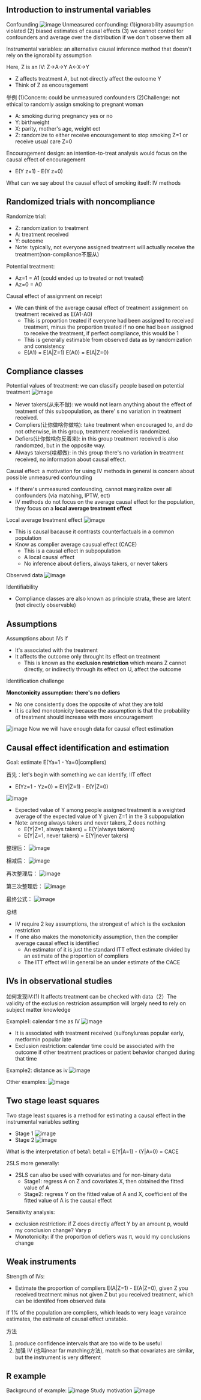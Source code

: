 ## Introduction to instrumental variables
Confounding
![image](/pictures/confounding_review.png)
Unmeasured confounding: (1)ignorability asuumption violated (2) biased estimates of causal effects (3) we cannot control for confounders and average over the distribution if we don't observe them all

Instrumental variables: an alternative causal inference method that doesn't rely on the ignorability assumption

Here, Z is an IV: Z->A->Y A<-X->Y
- Z affects treatment A, but not directly affect the outcome Y
- Think of Z as encouragement 

举例 (1)Concern: could be unmeasured confounders (2)Challenge: not ethical to randomly assign smoking to pregnant woman
- A: smoking during pregnancy yes or no 
- Y: birthweight
- X: parity, mother's age, weight ect
- Z: randomize to either receive encouragement to stop smoking Z=1 or receive usual care Z=0

Encouragement design: an intention-to-treat analysis would focus on the causal effect of encouragement
- E(Y z=1) - E(Y z=0)

What can we say about the causal effect of smoking itself: IV methods

## Randomized trials with noncompliance
Randomize trial:
- Z: randomization to treatment 
- A: treatment received
- Y: outcome
- Note: typically, not everyone assigned treatment will actually receive the treatment(non-compliance不服从)

Potential treatment:
- Az=1 = A1 (could ended up to treated or not treated)
- Az=0 = A0

Causal effect of assignment on receipt
- We can think of the average causal effect of treatment assignment on treatment received as E(A1-A0)
  - This is proportion treated if everyone had been assigned to received treatment, minus the proportion treated if no one had been assigned to receive the treatment, if perfect compliance, this would be 1
  - This is generally estimable from observed data as by randomization and consistency
  - E(A1) = E(A|Z=1)  E(A0) = E(A|Z=0)

## Compliance classes
Potential values of treatment: we can  classify people based on potential treatment
![image](/pictures/potential_treatment.png)
- Never takers(从来不做): we would not learn anything about the effect of teatment of this subpopulation, as there' s no variation in treatment received.
- Compliers(让你做啥你做啥): take treatment when encouraged to, and do not otherwise, in this group, treatment received is randomized.
- Defiers(让你做啥你反着来): in this group treatment received is also randomzed, but in the opposite way.
- Always takers(啥都做): in this group there's no variation in treatment received, no information about causal effect.

Causal effect: a motivation for using IV methods in general is concern about possible unmeasured confounding
- If there's unmeasured confounding, cannot marginalize over all confounders (via matching, IPTW, ect)
- IV methods do not focus on the average causal effect for the population, they focus on a **local average treatment effect**

Local average treatment effect
![image](/pictures/local_average_treatment_effect.png)
- This is causal bacause it contrasts counterfactuals in a common population
- Know as complier average causual effect (CACE)
  - This is a causal effect in subpopulation
  - A local causal effect
  - No inference about defiers, always takers, or never takers

Observed data
![image](/pictures/observed_treatment_effect.png)

Identifiability
- Compliance classes are also known as principle strata, these are latent (not directly observable)

## Assumptions
Assumptions about IVs if
- It's associated with the treatment
- It affects the outcome only throught its effect on treatment
  - This is known as the **exclusion restriction** which means Z cannot directly, or indirectly through its effect on U, affect the outcome

Identification challenge

**Monotonicity assumption: there's no defiers**
- No one consistently does the opposite of what they are told
- It is called monotonicity because the assumption is that the probability of treatment should increase with more encouragement

![image](/pictures/monotonicity.png)
Now we will have enough data for causal effect estimation

## Causal effect identification and estimation
Goal: estimate E(Ya=1 - Ya=0|compliers)

首先：let's begin with something we can identify, IIT effect
- E(Yz=1 - Yz=0) = E(Y|Z=1) - E(Y|Z=0)

![image](/pictures/y_z_1.png)
- Expected value of Y among people assigned treatment is a weighted average of the expected value of Y given Z=1 in the 3 subpopulation
- Note: among always takers and never takers, Z does nothing
  - E(Y|Z=1, always takers) = E(Y|always takers)
  - E(Y|Z=1, never takers) = E(Y|never takers)

整理后：
![image](/pictures/整理公式.png)

相减后：
![image](/pictures/整理后公式.png)

再次整理后：
![image](/pictures/整理后公式2.png)

第三次整理后：
![image](/pictures/整理后公式3.png)

最终公式：
![image](/pictures/最终公式.png)

总结
- IV require 2 key assumptions, the strongest of which is the exclusion restriction
- If one also makes the monotonicity assumption, then the complier average causal effect is identified
  - An estimator of it is just the standard ITT effect estimate divided by an estimate of the proportion of compliers
  - The ITT effect will in general be an under estimate of the CACE
## IVs in observational studies
如何发现IV:(1) It affects treatment can be checked with data（2）The validity of the exclusion restricion assumption will largely need to rely on subject matter knowledge

Example1: calendar time as IV
![image](/pictures/IV_eg1.png)
- It is associated with treatment received (sulfonylureas popular early, metformin popular late
- Exclusion restriction: calendar time could be associated with the outcome if other treatment practices or patient behavior changed during that time

Example2: distance as iv
![image](/pictures/Iv_eg2.png)

Other examples:
![image](/pictures/IV_egs.png)
## Two stage least squares
Two stage least squares is a method for estimating a causal effect in the instrumental variables setting
- Stage 1
![image](/pictures/stage1.png)
- Stage 2
![image](/pictures/stage2.png)

What is the interpretation of beta1: beta1 = E(Y|A=1) - (Y|A=0) = CACE

2SLS more generally:
- 2SLS can also be used with covariates and for non-binary data 
  - Stage1: regress A on Z and covariates X, then obtained the fitted value of A
  - Stage2: regress Y on the fitted value of A and X, coefficient of the fitted value of A is the causal effect

Sensitivity analysis:
- exclusion restriction: if Z does directly affect Y by an amount p, would my conclusion change? Vary p
- Monotonicity: if the proportion of defiers was π, would my conclusions change

## Weak instruments
Strength of IVs:
- Estimate the proportion of compliers E(A|Z=1) - E(A|Z=0), given Z you received treatment minus not given Z but you received treatment, which can be identifed from observed data

If 1% of the population are compliers, which leads to very leage varaince estimates, the estimate of causal effect unstable.

方法
1. produce confidence intervals that are too wide to be useful
2. 加强 IV (也叫near far matching方法), match so that covariates are similar, but the instrument is very different 

## R example
Background of example:
![image](/pictures/eg_background.png)
Study motivation
![image](/pictures/study_motivation.png)

